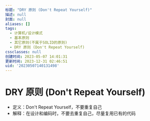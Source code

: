 ```yaml
---
标题: "DRY 原则 (Don't Repeat Yourself)"
描述: null
封面: null
aliases: []
tags:
  - 计算机/设计模式
  - 基本原则
  - 其它原则(不属于SOLID的原则)
  - DRY 原则 (Don't Repeat Yourself)
cssclasses: null
创建时间: 2023-05-07 14:01:31
更新时间: 2023-12-31 02:46:51
uid: '20230507140131498'
---
```


# DRY 原则 (Don't Repeat Yourself)

- 定义：Don't Repeat Yourself，不要重复自己
- 解释：在设计和编码时，不要去重复自己，尽量复用已有的代码


